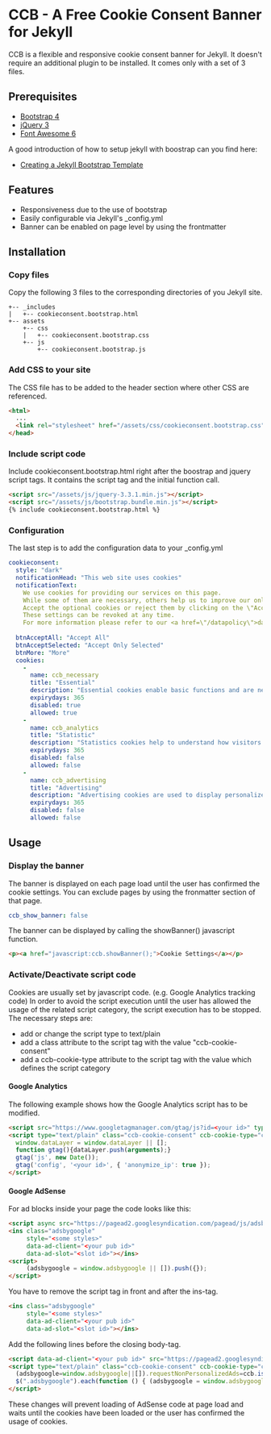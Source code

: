 # CCB - A Free Cookie Consent Banner for Jekyll
CCB is a flexible and responsive cookie consent banner for Jekyll. It doesn't
require an additional plugin to be installed. It comes only with a set of 3 files.

## Prerequisites
- [Bootstrap 4](https://getbootstrap.com/)
- [jQuery 3](https://jquery.com/)
- [Font Awesome 6](https://fontawesome.com/)

A good introduction of how to setup jekyll with boostrap can you find here:

- [Creating a Jekyll Bootstrap Template](https://www.danielsieger.com/blog/2019/01/12/creating-jekyll-bootstrap-template.html)

## Features
- Responsiveness due to the use of bootstrap 
- Easily configurable via Jekyll's _config.yml
- Banner can be enabled on page level by using the frontmatter

## Installation
### Copy files
Copy the following 3 files to the corresponding directories of you Jekyll site.

```
+-- _includes
|   +-- cookieconsent.bootstrap.html
+-- assets
    +-- css
    |   +-- cookieconsent.bootstrap.css
    +-- js
        +-- cookieconsent.bootstrap.js
```

### Add CSS to your site
The CSS file has to be added to the header section where other CSS are referenced.

```html
<html>
  ...
  <link rel="stylesheet" href="/assets/css/cookieconsent.bootstrap.css">
</head>
```

### Include script code
Include cookieconsent.bootstrap.html right after the boostrap and jquery script tags. 
It contains the script tag and the initial function call.

```html
<script src="/assets/js/jquery-3.3.1.min.js"></script>
<script src="/assets/js/bootstrap.bundle.min.js"></script>
{% include cookieconsent.bootstrap.html %}
```

### Configuration
The last step is to add the configuration data to your _config.yml

```yaml
cookieconsent:
  style: "dark"
  notificationHead: "This web site uses cookies"
  notificationText:
    We use cookies for providing our services on this page. 
    While some of them are necessary, others help us to improve our online offering and operate it economically. 
    Accept the optional cookies or reject them by clicking on the \"Accept Only Selected\" button. 
    These settings can be revoked at any time. 
    For more information please refer to our <a href=\"/datapolicy\">data policy</a>.
    
  btnAcceptAll: "Accept All"
  btnAcceptSelected: "Accept Only Selected"
  btnMore: "More"
  cookies:
    -
      name: ccb_necessary
      title: "Essential"
      description: "Essential cookies enable basic functions and are necessary for the proper functioning of the website."
      expirydays: 365
      disabled: true
      allowed: true
    -
      name: ccb_analytics
      title: "Statistic"
      description: "Statistics cookies help to understand how visitors use websites by collecting and reporting information anonymously."
      expirydays: 365
      disabled: false
      allowed: false
    -
      name: ccb_advertising
      title: "Advertising"
      description: "Advertising cookies are used to display personalized advertising and to measure the effectiveness of advertising campaigns."
      expirydays: 365
      disabled: false
      allowed: false
```

## Usage
### Display the banner
The banner is displayed on each page load until the user has confirmed the cookie settings.
You can exclude pages by using the fronmatter section of that page.

```yaml
ccb_show_banner: false
```

The banner can be displayed by calling the showBanner() javascript function.

```html
<p><a href="javascript:ccb.showBanner();">Cookie Settings</a></p>
```
### Activate/Deactivate script code
Cookies are usually set by javascript code. (e.g. Google Analytics tracking code)
In order to avoid the script execution until the user has allowed the usage of the related script category, the script
execution has to be stopped. The necessary steps are:
- add or change the script type to text/plain
- add a class attribute to the script tag with the value "ccb-cookie-consent"
- add a ccb-cookie-type attribute to the script tag with the value which defines the script category

#### Google Analytics
The following example shows how the Google Analytics script has to be modified.

```html
<script src="https://www.googletagmanager.com/gtag/js?id=<your id>" type="text/plain" class="ccb-cookie-consent" ccb-cookie-type="ccb_analytics"></script>
<script type="text/plain" class="ccb-cookie-consent" ccb-cookie-type="ccb_analytics">
  window.dataLayer = window.dataLayer || [];
  function gtag(){dataLayer.push(arguments);}
  gtag('js', new Date());
  gtag('config', '<your id>', { 'anonymize_ip': true });
</script>
```

#### Google AdSense
For ad blocks inside your page the code looks like this:
```html
<script async src="https://pagead2.googlesyndication.com/pagead/js/adsbygoogle.js"></script>
<ins class="adsbygoogle"
     style="<some styles>"
     data-ad-client="<your pub id>"
     data-ad-slot="<slot id>"></ins>
<script>
     (adsbygoogle = window.adsbygoogle || []).push({});
</script>
```

You have to remove the script tag in front and after the ins-tag.

```html
<ins class="adsbygoogle"
     style="<some styles>"
     data-ad-client="<your pub id>"
     data-ad-slot="<slot id>"></ins>
```

Add the following lines before the closing body-tag.

```html
<script data-ad-client="<your pub id>" src="https://pagead2.googlesyndication.com/pagead/js/adsbygoogle.js" type="text/plain" class="ccb-cookie-consent" ccb-cookie-type="ccb_advertising"></script>
<script type="text/plain" class="ccb-cookie-consent" ccb-cookie-type="ccb_advertising">
  (adsbygoogle=window.adsbygoogle||[]).requestNonPersonalizedAds=ccb.isPersonalAdsAllowed() ? 0 : 1;
  $(".adsbygoogle").each(function () { (adsbygoogle = window.adsbygoogle || []).push({}); });
</script>
```

These changes will prevent loading of AdSense code at page load and waits until the cookies have been loaded
or the user has confirmed the usage of cookies.